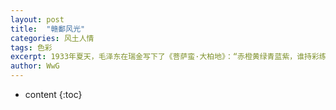 ```yaml
---
layout: post
title:  "赣鄱风光"
categories: 风土人情
tags: 色彩
excerpt: 1933年夏天，毛泽东在瑞金写下了《菩萨蛮·大柏地》：“赤橙黄绿青蓝紫，谁持彩练当空舞？”江西的色彩，比彩虹更丰富：红是井冈山香糯质朴的红米，橙是赣南甜美丰润的脐橙，黄是婺源明艳动人的油菜花，绿是庐山蓊郁参天的古树，白是鄱阳湖上翩跹多姿的白鹤，青是景德镇千年窑火中闪耀的瓷器。
author: WwG
---
```


* content
{:toc}
